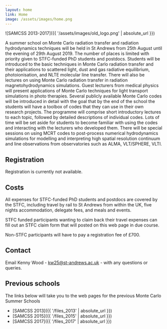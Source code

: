 ```yaml
---
layout: home
link: Home
image: /assets/images/home.png
---
```


![SAMCSS 2013-2017]({{ '/assets/images/old_logo.png' | absolute_url }})

A summer school on Monte Carlo radiation transfer and radiation 
hydrodynamics techniques will be held in St Andrews from 25th August 
until the evening of 29th August 2019. The number of places is limited 
with priority given to STFC-funded PhD students and postdocs. Students 
will be introduced to the basic techniques in Monte Carlo radiation 
transfer and their applications to scattered light, dust and gas 
radiative equilibrium, photoionisation, and NLTE molecular line 
transfer. There will also be lectures on using Monte Carlo radiation 
transfer in radiation magnetohydrodynamics simulations. Guest lecturers 
from medical physics will present applications of Monte Carlo techniques 
for light transport simulations in photo therapies. Several publicly 
available Monte Carlo codes will be introduced in detail with the goal 
that by the end of the school the students will have a toolbox of codes 
that they can use in their own research projects. The programme will 
comprise short introductory lectures to each topic, followed by detailed 
descriptions of individual codes. Lots of time will be set aside for 
students to become familiar with using the codes and interacting with 
the lecturers who developed them. There will be special sessions on 
using MCRT codes to post-process numerical hydrodynamics simulations for 
modelling and interpreting high spatial resolution continuum and line 
observations from observatories such as ALMA, VLT/SPHERE, VLTI.

## Registration

Registration is currently not available.

## Costs

All expenses for STFC-funded PhD students and postdocs are covered by 
the STFC, including travel by rail to St Andrews from within the UK, 
five nights accommodation, delegate fees, and meals and events.

STFC funded participants wanting to claim back their travel expenses can 
fill out an STFC claim form that will posted on this web page in due 
course.

Non-STFC participants will have to pay a registration fee of &pound;700.

## Contact

Email Kenny Wood - [kw25@st-andrews.ac.uk](mailto:kw25@st-andrews.ac.uk) - 
with any questions or queries.

## Previous schools

The links below will take you to the web pages for the previous Monte 
Carlo Summer Schools
 * [SAMCSS 2013]({{ '/files_2013' | absolute_url }})
 * [SAMCSS 2015]({{ '/files_2015' | absolute_url }})
 * [SAMCSS 2017]({{ '/files_2017' | absolute_url }})
